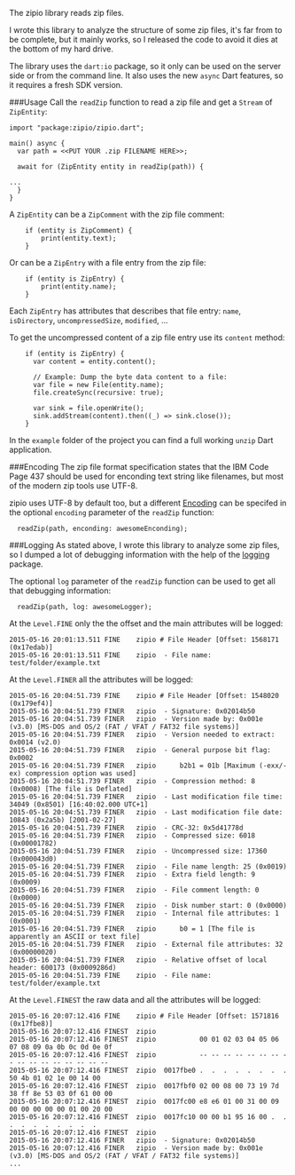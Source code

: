 The zipio library reads zip files.

I wrote this library to analyze the structure of some zip files, it's far from to be complete, but it mainly works, so I released the code to avoid it dies at the bottom of my hard drive.

The library uses the `dart:io` package, so it only can be used on the server side or from the command line. It also uses the new `async` Dart features, so it requires a fresh SDK version.

###Usage
Call the `readZip` function to read a zip file and get a `Stream` of `ZipEntity`:

```
import "package:zipio/zipio.dart";

main() async {
  var path = <<PUT YOUR .zip FILENAME HERE>>;

  await for (ZipEntity entity in readZip(path)) {

...
  }
}
```

A `ZipEntity` can be a `ZipComment` with the zip file comment:
```
    if (entity is ZipComment) {
	    print(entity.text);
    }
```

Or can be a `ZipEntry` with a file entry from the zip file:
```
    if (entity is ZipEntry) {
		print(entity.name);
    }
```

Each `ZipEntry` has attributes that describes that file entry: `name`, `isDirectory`, `uncompressedSize`, `modified`, ...

To get the uncompressed content of a zip file entry use its `content` method:

```
    if (entity is ZipEntry) {
      var content = entity.content();

      // Example: Dump the byte data content to a file:
      var file = new File(entity.name);
      file.createSync(recursive: true);

      var sink = file.openWrite();
      sink.addStream(content).then((_) => sink.close());
    }
```

In the `example` folder of the project you can find a full working `unzip` Dart application.

###Encoding
The zip file format specification states that the IBM Code Page 437 should be used for enconding text string like filenames, but most of the modern zip tools use UTF-8.

zipio uses UTF-8 by default too, but a different [Encoding](https://api.dartlang.org/apidocs/channels/stable/dartdoc-viewer/dart:convert.Encoding) can be specifed in the optional `encoding` parameter  of the `readZip` function:

```
  readZip(path, enconding: awesomeEnconding);
```

###Logging
As stated above, I wrote this library to analyze some zip files, so I dumped a lot of debugging information with the help of the [logging](https://pub.dartlang.org/packages/logging) package. 

The optional `log` parameter of the `readZip` function can be used to get all that debugging information:

```
  readZip(path, log: awesomeLogger);
```
At the `Level.FINE` only the the offset and the main attributes will be logged:

```
2015-05-16 20:01:13.511 FINE    zipio # File Header [Offset: 1568171 (0x17edab)]
2015-05-16 20:01:13.511 FINE    zipio  - File name: test/folder/example.txt
```

At the `Level.FINER` all the attributes will be logged:

```
2015-05-16 20:04:51.739 FINE    zipio # File Header [Offset: 1548020 (0x179ef4)]
2015-05-16 20:04:51.739 FINER   zipio  - Signature: 0x02014b50
2015-05-16 20:04:51.739 FINER   zipio  - Version made by: 0x001e (v3.0) [MS-DOS and OS/2 (FAT / VFAT / FAT32 file systems)]
2015-05-16 20:04:51.739 FINER   zipio  - Version needed to extract: 0x0014 (v2.0)
2015-05-16 20:04:51.739 FINER   zipio  - General purpose bit flag: 0x0002
2015-05-16 20:04:51.739 FINER   zipio      b2b1 = 01b [Maximum (-exx/-ex) compression option was used]
2015-05-16 20:04:51.739 FINER   zipio  - Compression method: 8 (0x0008) [The file is Deflated]
2015-05-16 20:04:51.739 FINER   zipio  - Last modification file time: 34049 (0x8501) [16:40:02.000 UTC+1]
2015-05-16 20:04:51.739 FINER   zipio  - Last modification file date: 10843 (0x2a5b) [2001-02-27]
2015-05-16 20:04:51.739 FINER   zipio  - CRC-32: 0x5d41778d
2015-05-16 20:04:51.739 FINER   zipio  - Compressed size: 6018 (0x00001782)
2015-05-16 20:04:51.739 FINER   zipio  - Uncompressed size: 17360 (0x000043d0)
2015-05-16 20:04:51.739 FINER   zipio  - File name length: 25 (0x0019)
2015-05-16 20:04:51.739 FINER   zipio  - Extra field length: 9 (0x0009)
2015-05-16 20:04:51.739 FINER   zipio  - File comment length: 0 (0x0000)
2015-05-16 20:04:51.739 FINER   zipio  - Disk number start: 0 (0x0000)
2015-05-16 20:04:51.739 FINER   zipio  - Internal file attributes: 1 (0x0001)
2015-05-16 20:04:51.739 FINER   zipio      b0 = 1 [The file is apparently an ASCII or text file]
2015-05-16 20:04:51.739 FINER   zipio  - External file attributes: 32 (0x00000020)
2015-05-16 20:04:51.739 FINER   zipio  - Relative offset of local header: 600173 (0x0009286d)
2015-05-16 20:04:51.739 FINE    zipio  - File name: test/folder/example.txt
```

At the `Level.FINEST` the raw data and all the attributes will be logged:

```
2015-05-16 20:07:12.416 FINE    zipio # File Header [Offset: 1571816 (0x17fbe8)]
2015-05-16 20:07:12.416 FINEST  zipio 
2015-05-16 20:07:12.416 FINEST  zipio           00 01 02 03 04 05 06 07 08 09 0a 0b 0c 0d 0e 0f
2015-05-16 20:07:12.416 FINEST  zipio           -- -- -- -- -- -- -- -- -- -- -- -- -- -- -- --
2015-05-16 20:07:12.416 FINEST  zipio  0017fbe0 .  .  .  .  .  .  .  .  50 4b 01 02 1e 00 14 00
2015-05-16 20:07:12.416 FINEST  zipio  0017fbf0 02 00 08 00 73 19 7d 38 ff 8e 53 03 0f 61 00 00
2015-05-16 20:07:12.416 FINEST  zipio  0017fc00 e8 e6 01 00 31 00 09 00 00 00 00 00 01 00 20 00
2015-05-16 20:07:12.416 FINEST  zipio  0017fc10 00 00 b1 95 16 00 .  .  .  .  .  .  .  .  .  . 
2015-05-16 20:07:12.416 FINEST  zipio 
2015-05-16 20:07:12.416 FINER   zipio  - Signature: 0x02014b50
2015-05-16 20:07:12.416 FINER   zipio  - Version made by: 0x001e (v3.0) [MS-DOS and OS/2 (FAT / VFAT / FAT32 file systems)]
...
```
